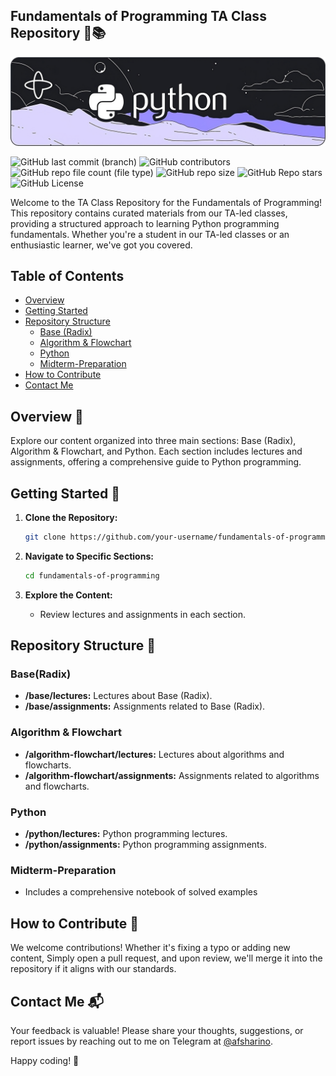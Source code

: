 ## Fundamentals of Programming TA Class Repository 🐍📚
<img src="./images/banner_python-readme.png" width="800">

![GitHub last commit (branch)](https://img.shields.io/github/last-commit/afsharino/Fundamentals-of-Programming/main?color=%23E6E6FA)
![GitHub contributors](https://img.shields.io/github/contributors/afsharino/Fundamentals-of-Programming?color=%238A2BE2)
![GitHub repo file count (file type)](https://img.shields.io/github/directory-file-count/afsharino/Fundamentals-of-Programming?color=%23D8BFD8)
![GitHub repo size](https://img.shields.io/github/repo-size/afsharino/Fundamentals-of-Programming?color=%239932CC)
![GitHub Repo stars](https://img.shields.io/github/stars/afsharino/Fundamentals-of-Programming?color=%239370DB)
![GitHub License](https://img.shields.io/github/license/afsharino/Fundamentals-of-Programming?color=%23BDB5D5)


Welcome to the TA Class Repository for the Fundamentals of Programming! This repository contains curated materials from our TA-led classes, providing a structured approach to learning Python programming fundamentals. Whether you're a student in our TA-led classes or an enthusiastic learner, we've got you covered.

## Table of Contents

- [Overview](#overview)
- [Getting Started](#getting-started)
- [Repository Structure](#repository-structure)
  - [Base (Radix)](#base-about-base-radix)
  - [Algorithm & Flowchart](#algorithm--flowchart)
  - [Python](#python)
  - [Midterm-Preparation](#Midterm-Preparation)
- [How to Contribute](#how-to-contribute)
- [Contact Me](#contact-me)

## Overview 👀

Explore our content organized into three main sections: Base (Radix), Algorithm & Flowchart, and Python. Each section includes lectures and assignments, offering a comprehensive guide to Python programming.

## Getting Started 🚀

1. **Clone the Repository:**
   ```bash
   git clone https://github.com/your-username/fundamentals-of-programming.git
   ```
 2. **Navigate to Specific Sections:**
    ```bash
    cd fundamentals-of-programming
    ```

3. **Explore the Content:**
    - Review lectures and assignments in each section.

## Repository Structure 📂

### Base(Radix)
- **/base/lectures:** Lectures about Base (Radix).
- **/base/assignments:** Assignments related to Base (Radix).

### Algorithm & Flowchart
- **/algorithm-flowchart/lectures:** Lectures about algorithms and flowcharts.
- **/algorithm-flowchart/assignments:** Assignments related to algorithms and flowcharts.

### Python
- **/python/lectures:** Python programming lectures.
- **/python/assignments:** Python programming assignments.

### Midterm-Preparation
- Includes a comprehensive notebook of solved examples 

## How to Contribute 🤝
We welcome contributions! Whether it's fixing a typo or adding new content, Simply open a pull request, and upon review, we'll merge it into the repository if it aligns with our standards.

## Contact Me 📬

Your feedback is valuable! Please share your thoughts, suggestions, or report issues by reaching out to me on Telegram at [@afsharino](https://t.me/afsharino).

Happy coding! 🚀
